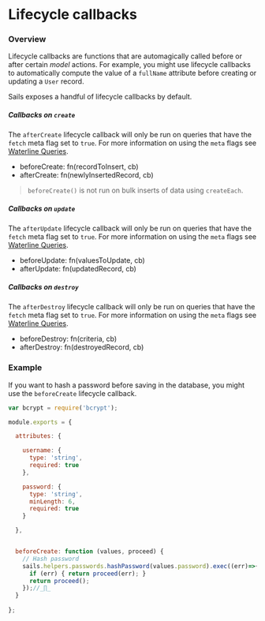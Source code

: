 # Lifecycle callbacks

### Overview

Lifecycle callbacks are functions that are automagically called before or after certain _model_ actions.  For example, you might use lifecycle callbacks to automatically compute the value of a `fullName` attribute before creating or updating a `User` record.

Sails exposes a handful of lifecycle callbacks by default.

##### Callbacks on `create`

The `afterCreate` lifecycle callback will only be run on queries that have the `fetch` meta flag set to `true`. For more information on using the `meta` flags see [Waterline Queries](https://sailsjs.com/documentation/reference/waterline-orm/queries/meta).

  - beforeCreate: fn(recordToInsert, cb)
  - afterCreate: fn(newlyInsertedRecord, cb)

> `beforeCreate()` is not run on bulk inserts of data using `createEach`.

##### Callbacks on `update`

The `afterUpdate` lifecycle callback will only be run on queries that have the `fetch` meta flag set to `true`. For more information on using the `meta` flags see [Waterline Queries](https://sailsjs.com/documentation/reference/waterline-orm/queries/meta).

  - beforeUpdate: fn(valuesToUpdate, cb)
  - afterUpdate: fn(updatedRecord, cb)

##### Callbacks on `destroy`

The `afterDestroy` lifecycle callback will only be run on queries that have the `fetch` meta flag set to `true`. For more information on using the `meta` flags see [Waterline Queries](https://sailsjs.com/documentation/reference/waterline-orm/queries/meta).

  - beforeDestroy: fn(criteria, cb)
  - afterDestroy: fn(destroyedRecord, cb)


### Example

If you want to hash a password before saving in the database, you might use the `beforeCreate` lifecycle callback.

```javascript
var bcrypt = require('bcrypt');

module.exports = {

  attributes: {

    username: {
      type: 'string',
      required: true
    },

    password: {
      type: 'string',
      minLength: 6,
      required: true
    }

  },


  beforeCreate: function (values, proceed) {
    // Hash password
    sails.helpers.passwords.hashPassword(values.password).exec((err)=>{
      if (err) { return proceed(err); }
      return proceed();
    });//_∏_
  }
  
};
```



<docmeta name="displayName" value="Lifecycle callbacks">
